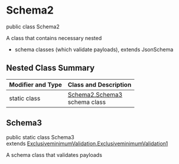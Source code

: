 # Schema2
public class Schema2

A class that contains necessary nested
- schema classes (which validate payloads), extends JsonSchema

## Nested Class Summary
| Modifier and Type | Class and Description |
| ----------------- | ---------------------- |
| static class | [Schema2.Schema3](#schema3)<br> schema class |

## Schema3
public static class Schema3<br>
extends [ExclusiveminimumValidation.ExclusiveminimumValidation1](../../../../../../components/schemas/ExclusiveminimumValidation.md#exclusiveminimumvalidation1)

A schema class that validates payloads
